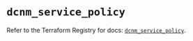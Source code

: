 # `dcnm_service_policy`

Refer to the Terraform Registry for docs: [`dcnm_service_policy`](https://registry.terraform.io/providers/ciscodevnet/dcnm/1.2.7/docs/resources/service_policy).
